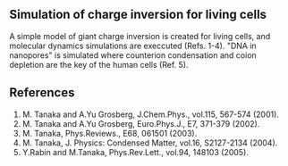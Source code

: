 ## Simulation of charge inversion for living cells ##

A simple model of giant charge inversion is created for living cells, and 
molecular dynamics simulations are execcuted (Refs. 1-4).
"DNA in nanopores" is simulated where counterion condensation and coion depletion
are the key of the human cells (Ref. 5).

## References ##

1. M. Tanaka and A.Yu Grosberg, J.Chem.Phys., vol.115, 567-574 (2001).
2. M. Tanaka and A.Yu Grosberg, Euro.Phys.J., E7, 371-379 (2002).
3. M. Tanaka, Phys.Reviews., E68, 061501 (2003).
4. M. Tanaka, J. Physics: Condensed Matter, vol.16, S2127-2134 (2004).
5. Y.Rabin and M.Tanaka, Phys.Rev.Lett., vol.94, 148103 (2005).


